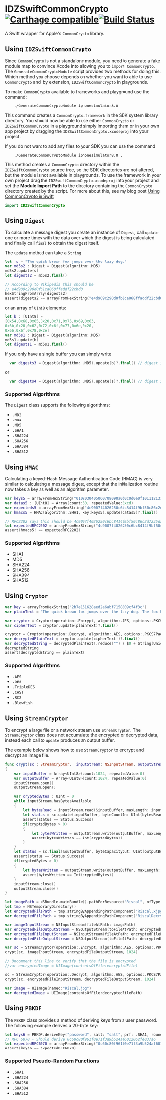 # IDZSwiftCommonCrypto [![Carthage compatible](https://img.shields.io/badge/Carthage-compatible-4BC51D.svg?style=flat)](https://github.com/Carthage/Carthage)[![Build Status](https://travis-ci.org/iosdevzone/IDZSwiftCommonCrypto.svg?branch=master)](https://travis-ci.org/iosdevzone/IDZSwiftCommonCrypto)


A Swift wrapper for Apple's `CommonCrypto` library.

Using `IDZSwiftCommonCrypto`
----------------------------

Since `CommonCrypto` is not a standalone module, you need to generate a fake module map to convince Xcode into allowing you to `import CommonCrypto`. The `GenerateCommonCryptoModule` script provides two methods for doing this. Which method you choose depends on whether you want to able to use `CommonCrypto` and, by extension, `IDZSwiftCommonCrypto` in playgrounds.

To make `CommonCrypto` available to frameworks and playground use the command:
```bash
    ./GenerateCommonCryptoModule iphonesimulator8.0 
```

This command creates a `CommonCrypto.framework` in the SDK system library directory. You should now be able to use either `CommonCrypto` or `IDZSwiftCommonCrypto` in a playground simply importing them or in your own app project by dragging the `IDZSwiftCommonCrypto.xcodeproj` into your project.

If you do not want to add any files to your SDK you can use the command
```bash
    ./GenerateCommonCryptoModule iphonesimulator8.0 .
```
This method creates a `CommonCrypto` directory within the `IDZSwiftCommonCrypto` source tree, so the SDK directories are not altered, but the module is not available in playgrounds. To use the framework in your own project drag the `IDZSwiftCommonCrypto.xcodeproj` into your project and set the **Module Import Path** to the directory containing the `CommonCrypto` directory created by the script. For more about this, see my blog post [Using CommonCrypto in Swift](http://bit.ly/1xMAGQl) 

```swift
import IDZSwiftCommonCrypto
```
Using `Digest`
--------------

To calculate a message digest you create an instance of `Digest`, call `update` one or more times with the data over which the digest is being calculated and finally call `final` to obtain the digest itself.

The `update` method can take a `String`
```swift
let  s = "The quick brown fox jumps over the lazy dog."
var md5s2 : Digest = Digest(algorithm:.MD5)
md5s2.update(s)
let digests2 = md5s2.final()

// According to Wikipedia this should be
// e4d909c290d0fb1ca068ffaddf22cbd0
hexStringFromArray(digests2)
assert(digests2 == arrayFromHexString("e4d909c290d0fb1ca068ffaddf22cbd0"))
```
or an array of `UInt8` elements:
```swift
let b : [UInt8] = 
[0x54,0x68,0x65,0x20,0x71,0x75,0x69,0x63,
0x6b,0x20,0x62,0x72,0x6f,0x77,0x6e,0x20,
0x66,0x6f,0x78,0x2e]
var md5s1 : Digest = Digest(algorithm:.MD5)
md5s1.update(b)
let digests1 = md5s1.final()
```

If you only have a single buffer you can simply write
```swift
  var digests3 = Digest(algorithm: .MD5).update(b)?.final() // digest is of type [UInt8]?
```
or 
```swift
  var digests4 = Digest(algorithm: .MD5).update(s)?.final() // digest is of type [UInt8]?
```

### Supported Algorithms
The `Digest` class supports the following algorithms:

* `.MD2` 
* `.MD4` 
* `.MD5` 
* `.SHA1` 
* `.SHA224` 
* `.SHA256`
* `.SHA384`
* `.SHA512`

Using `HMAC`
------------

Calculating a keyed-Hash Message Authentication Code (HMAC) is very similar to calculating a message digest, except that the initialization routine now takes a key as well as an algorithm parameter.

```swift
var keys5 = arrayFromHexString("0102030405060708090a0b0c0d0e0f10111213141516171819")
var datas5 : [UInt8] = Array(count:50, repeatedValue:0xcd)
var expecteds5 = arrayFromHexString("4c9007f4026250c6bc8414f9bf50c86c2d7235da")
var hmacs5 = HMAC(algorithm:.SHA1, key:keys5).update(datas5)?.final()

// RFC2202 says this should be 4c9007f4026250c6bc8414f9bf50c86c2d7235da
let expectedRFC2202 = arrayFromHexString("4c9007f4026250c6bc8414f9bf50c86c2d7235da")
assert(hmacs5! == expectedRFC2202)
```
### Supported Algorithms
* SHA1
* MD5
* SHA224
* SHA256
* SHA384
* SHA512

## Using `Cryptor`

```swift
var key = arrayFromHexString("2b7e151628aed2a6abf7158809cf4f3c")
var plainText = "The quick brown fox jumps over the lazy dog. The fox has more or less had it at this point."

var cryptor = Cryptor(operation:.Encrypt, algorithm:.AES, options:.PKCS7Padding, key:key, iv:Array<UInt8>())
var cipherText = cryptor.update(plainText)?.final()

cryptor = Cryptor(operation:.Decrypt, algorithm:.AES, options:.PKCS7Padding, key:key, iv:Array<UInt8>())
var decryptedPlainText = cryptor.update(cipherText!)?.final()
var decryptedString = decryptedPlainText!.reduce("") { $0 + String(UnicodeScalar($1)) }
decryptedString
assert(decryptedString == plainText)
```

### Supported Algorithms
* `.AES`
* `.DES` 
* `.TripleDES` 
* `.CAST` 
* `.RC2` 
* `.Blowfish`

## Using `StreamCryptor`

To encrypt a large file or a network stream use `StreamCryptor`. The `StreamCryptor` class does not accumulate the encrypted or decrypted data, instead each call to `update` produces an output buffer. 

The example below shows how to use `StreamCryptor` to encrypt and decrypt an image file.
```swift
func crypt(sc : StreamCryptor,  inputStream: NSInputStream, outputStream: NSOutputStream, bufferSize: Int)
{
    var inputBuffer = Array<UInt8>(count:1024, repeatedValue:0)
    var outputBuffer = Array<UInt8>(count:1024, repeatedValue:0)
    inputStream.open()
    outputStream.open()

    var cryptedBytes : UInt = 0    
    while inputStream.hasBytesAvailable
    {
        let bytesRead = inputStream.read(&inputBuffer, maxLength: inputBuffer.count)
        let status = sc.update(inputBuffer, byteCountIn: UInt(bytesRead), bufferOut: &outputBuffer, byteCapacityOut: UInt(outputBuffer.count), byteCountOut: &cryptedBytes)
        assert(status == Status.Success)
        if(cryptedBytes > 0)
        {
            let bytesWritten = outputStream.write(outputBuffer, maxLength: Int(cryptedBytes))
            assert(bytesWritten == Int(cryptedBytes))
        }
    }
    let status = sc.final(&outputBuffer, byteCapacityOut: UInt(outputBuffer.count), byteCountOut: &cryptedBytes)    
    assert(status == Status.Success)
    if(cryptedBytes > 0)
    {
        let bytesWritten = outputStream.write(outputBuffer, maxLength: Int(cryptedBytes))
        assert(bytesWritten == Int(cryptedBytes))
    }
    inputStream.close()
    outputStream.close()
}

let imagePath = NSBundle.mainBundle().pathForResource("Riscal", ofType:"jpg")!
let tmp = NSTemporaryDirectory()
let encryptedFilePath = tmp.stringByAppendingPathComponent("Riscal.xjpgx")
var decryptedFilePath = tmp.stringByAppendingPathComponent("RiscalDecrypted.jpg")

var imageInputStream = NSInputStream(fileAtPath: imagePath)
var encryptedFileOutputStream = NSOutputStream(toFileAtPath: encryptedFilePath, append:false)
var encryptedFileInputStream = NSInputStream(fileAtPath: encryptedFilePath)
var decryptedFileOutputStream = NSOutputStream(toFileAtPath: decryptedFilePath, append:false)

var sc = StreamCryptor(operation:.Encrypt, algorithm:.AES, options:.PKCS7Padding, key:key, iv:Array<UInt8>())
crypt(sc, imageInputStream, encryptedFileOutputStream, 1024)

// Uncomment this line to verify that the file is encrypted
//var encryptedImage = UIImage(contentsOfFile:encryptedFile)

sc = StreamCryptor(operation:.Decrypt, algorithm:.AES, options:.PKCS7Padding, key:key, iv:Array<UInt8>())
crypt(sc, encryptedFileInputStream, decryptedFileOutputStream, 1024)

var image = UIImage(named:"Riscal.jpg")
var decryptedImage = UIImage(contentsOfFile:decryptedFilePath)
```

## Using `PBKDF` 

The `PBKDF` class provides a method of deriving keys from a user password. 
The following example derives a 20-byte key:

```swift
let keys6 = PBKDF.deriveKey("password", salt: "salt", prf: .SHA1, rounds: 1, derivedKeyLength: 20)
// RFC 6070 - Should derive 0c60c80f961f0e71f3a9b524af6012062fe037a6
let expectedRFC6070 = arrayFromHexString("0c60c80f961f0e71f3a9b524af6012062fe037a6")
assert(keys6 == expectedRFC6070)
```
### Supported Pseudo-Random Functions
* `.SHA1`
* `.SHA224` 
* `.SHA256` 
* `.SHA384` 
* `.SHA512`

